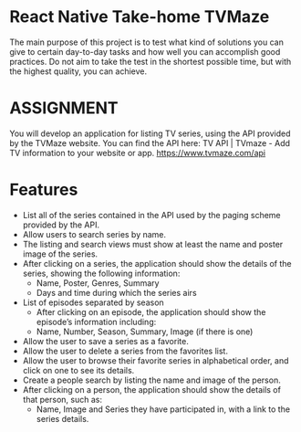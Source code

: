 # React Native Take-home TVMaze

The main purpose of this project is to test what kind of solutions you can give to certain
day-to-day tasks and how well you can accomplish good practices. Do not aim to take the test in
the shortest possible time, but with the highest quality, you can achieve.

# ASSIGNMENT

You will develop an application for listing TV series, using the API provided by the TVMaze website.
You can find the API here: TV API | TVmaze - Add TV information to your website or app.
https://www.tvmaze.com/api

# Features

- List all of the series contained in the API used by the paging scheme provided by the API.
- Allow users to search series by name.
- The listing and search views must show at least the name and poster image of the series.
- After clicking on a series, the application should show the details of the series, showing the following information:
  - Name, Poster, Genres, Summary
  - Days and time during which the series airs
- List of episodes separated by season
  - After clicking on an episode, the application should show the episode’s information including:
  - Name, Number, Season, Summary, Image (if there is one)
- Allow the user to save a series as a favorite.
- Allow the user to delete a series from the favorites list.
- Allow the user to browse their favorite series in alphabetical order, and click on one to see its details.
- Create a people search by listing the name and image of the person.
- After clicking on a person, the application should show the details of that person, such as:
  - Name, Image and Series they have participated in, with a link to the series details.
